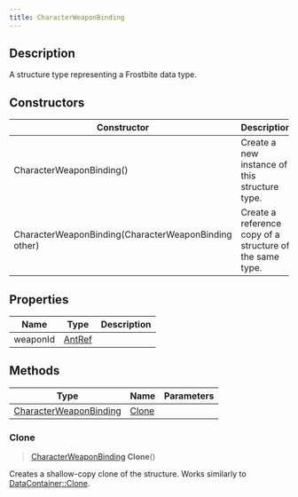 ```yaml
---
title: CharacterWeaponBinding
---
```

## Description

A structure type representing a Frostbite data type.

## Constructors

| Constructor                                          | Description                                              |
| ---------------------------------------------------- | -------------------------------------------------------- |
| CharacterWeaponBinding()                             | Create a new instance of this structure type.            |
| CharacterWeaponBinding(CharacterWeaponBinding other) | Create a reference copy of a structure of the same type. |

## Properties

| Name     | Type             | Description |
| -------- | ---------------- | ----------- |
| weaponId | [AntRef](AntRef) |             |

## Methods

| Type                                             | Name            | Parameters |
| ------------------------------------------------ | --------------- | ---------- |
| [CharacterWeaponBinding](CharacterWeaponBinding) | [Clone](#clone) |            |

### Clone

> [CharacterWeaponBinding](CharacterWeaponBinding) **Clone**()

Creates a shallow-copy clone of the structure. Works similarly to [DataContainer::Clone](/vext/ref/shared/class/datacontainer#clone).
